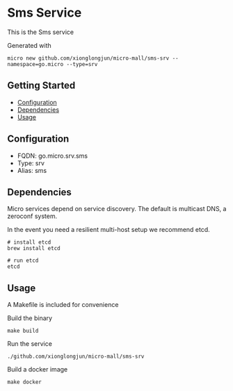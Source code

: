 # Sms Service

This is the Sms service

Generated with

```
micro new github.com/xionglongjun/micro-mall/sms-srv --namespace=go.micro --type=srv
```

## Getting Started

- [Configuration](#configuration)
- [Dependencies](#dependencies)
- [Usage](#usage)

## Configuration

- FQDN: go.micro.srv.sms
- Type: srv
- Alias: sms

## Dependencies

Micro services depend on service discovery. The default is multicast DNS, a zeroconf system.

In the event you need a resilient multi-host setup we recommend etcd.

```
# install etcd
brew install etcd

# run etcd
etcd
```

## Usage

A Makefile is included for convenience

Build the binary

```
make build
```

Run the service
```
./github.com/xionglongjun/micro-mall/sms-srv
```

Build a docker image
```
make docker
```